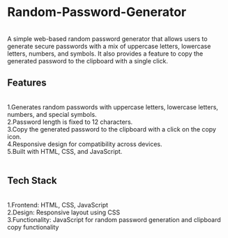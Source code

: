 # Random-Password-Generator
<br>
A simple web-based random password generator that allows users to generate secure passwords with a mix of uppercase letters, lowercase letters, numbers, and symbols. It also provides a feature to copy the generated password to the clipboard with a single click.
<br>
<b><h2>Features</h2></b><br>
1.Generates random passwords with uppercase letters, lowercase letters, numbers, and special symbols.<br>
2.Password length is fixed to 12 characters.<br>
3.Copy the generated password to the clipboard with a click on the copy icon.<br>
4.Responsive design for compatibility across devices.<br>
5.Built with HTML, CSS, and JavaScript.<br>
<br>
<b><h2>Tech Stack</h2></b><br>
1.Frontend: HTML, CSS, JavaScript<br>
2.Design: Responsive layout using CSS<br>
3.Functionality: JavaScript for random password generation and clipboard copy functionality<br>
